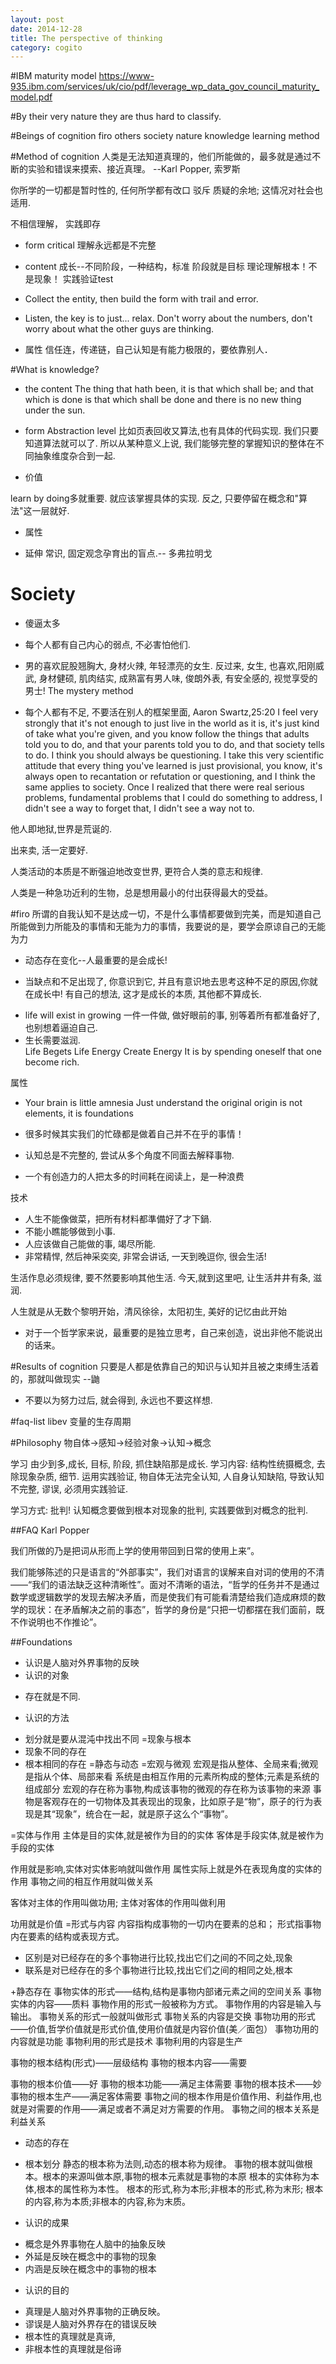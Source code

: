 ```yaml
---
layout: post
date: 2014-12-28
title: The perspective of thinking
category: cogito
---
```


#IBM maturity model
https://www-935.ibm.com/services/uk/cio/pdf/leverage_wp_data_gov_council_maturity_model.pdf

#By their very nature they are thus hard to classify.

#Beings of cognition
firo others society nature knowledge
learning method

#Method of cognition
人类是无法知道真理的，他们所能做的，最多就是通过不断的实验和错误来摸索、接近真理。 --Karl Popper, 索罗斯 

你所学的一切都是暂时性的,  任何所学都有改口 驳斥 质疑的余地; 这情况对社会也适用. 

不相信理解， 实践即存

* form
critical
理解永远都是不完整

* content
成长--不同阶段，一种结构，标准
阶段就是目标
理论理解根本！不是现象！
实践验证test
+ Collect the entity, then build the form with trail and error. 

+ Listen, the key is to just... relax. Don't worry about the numbers, don't worry about what the other guys are thinking. 
* 属性
信任连，传递链，自己认知是有能力极限的，要依靠别人． 

#What is knowledge?
* the content
The thing that hath been, it is that which shall be; and that which is done 
is that which shall be done and there is no new thing under the sun.

* form 
Abstraction level
比如页表回收又算法,也有具体的代码实现. 我们只要知道算法就可以了.
所以从某种意义上说, 我们能够完整的掌握知识的整体在不同抽象维度杂合到一起.

* 价值

 learn by doing多就重要. 就应该掌握具体的实现.
反之, 只要停留在概念和"算法"这一层就好.

* 属性
+ 延伸 
常识, 固定观念孕育出的盲点.-- 多弗拉明戈 

# Society
+ 傻逼太多
* 每个人都有自己内心的弱点, 不必害怕他们.

* 男的喜欢屁股翘胸大, 身材火辣, 年轻漂亮的女生. 反过来, 女生, 也喜欢,阳刚威武, 身材健硕, 肌肉结实, 成熟富有男人味, 俊朗外表, 有安全感的, 视觉享受的男士!
The mystery method

* 每个人都有不足, 不要活在别人的框架里面, Aaron Swartz,25:20
I feel very strongly that it's not enough to just live in 
the world as it is, it's just kind of take what you're given,
and you know follow the things that adults told you to do,
and that your parents told you to do, and that society tells to do.
I think you should always be questioning.
I take this very scientific attitude that every thing you've 
learned  is just provisional, you know, it's always open to
recantation or refutation or questioning, and I think  the same applies to
society. Once I realized that there were real serious problems,
fundamental problems that I could do something to address, 
I didn't see a way to forget that, I didn't see a way not to.

他人即地狱,世界是荒诞的.

出来卖, 活一定要好.

人类活动的本质是不断强迫地改变世界, 更符合人类的意志和规律.

人类是一种急功近利的生物，总是想用最小的付出获得最大的受益。 


#firo
所谓的自我认知不是达成一切，不是什么事情都要做到完美，而是知道自己所能做到力所能及的事情和无能为力的事情，我要说的是，要学会原谅自己的无能为力 

* 动态存在变化--人最重要的是会成长! 

* 当缺点和不足出现了, 你意识到它, 并且有意识地去思考这种不足的原因,你就在成长中! 有自己的想法, 这才是成长的本质, 其他都不算成长. 

+ life will exist in growing
一件一件做, 做好眼前的事, 别等着所有都准备好了, 也别想着逼迫自己. 
+ 生长需要滋润.  
Life Begets Life
Energy Create Energy
It is by spending oneself that one become rich. 

属性
* Your brain is little amnesia
Just understand the original
origin is not elements, it is foundations 

* 很多时候其实我们的忙碌都是做着自己并不在乎的事情！

* 认知总是不完整的, 尝试从多个角度不同面去解释事物.  

+ 一个有创造力的人把太多的时间耗在阅读上，是一种浪费 

技术
+ 人生不能像做菜，把所有材料都準備好了才下鍋.
+ 不能小瞧能够做到小事.
+ 人应该做自己能做的事, 竭尽所能.
+ 非常精悍, 然后神采奕奕, 非常会讲话, 一天到晚逗你, 很会生活! 

生活作息必须规律, 要不然要影响其他生活. 今天,就到这里吧, 让生活井井有条, 滋润.

人生就是从无数个黎明开始，清风徐徐，太阳初生, 美好的记忆由此开始

+ 对于一个哲学家来说，最重要的是独立思考，自己来创造，说出非他不能说出的话来。

#Results of cognition 
只要是人都是依靠自己的知识与认知并且被之束缚生活着的，那就叫做现实 --鼬

* 不要以为努力过后, 就会得到, 永远也不要这样想. 

#faq-list 
libev 变量的生存周期

#Philosophy
物自体->感知->经验对象->认知->概念

学习
由少到多,成长, 目标, 阶段, 抓住缺陷那是成长.
学习内容:
结构性统摄概念, 去除现象杂质, 细节. 
运用实践验证, 物自体无法完全认知, 人自身认知缺陷, 导致认知不完整, 谬误, 必须用实践验证.

学习方式:
批判! 认知概念要做到根本对现象的批判, 实践要做到对概念的批判.


##FAQ
Karl Popper

我们所做的乃是把词从形而上学的使用带回到日常的使用上来”。

我们能够陈述的只是语言的“外部事实”，我们对语言的误解来自对词的使用的不清——“我们的语法缺乏这种清晰性”。面对不清晰的语法，“哲学的任务并不是通过数学或逻辑数学的发现去解决矛盾，而是使我们有可能看清楚给我们造成麻烦的数学的现状：在矛盾解决之前的事态”，哲学的身份是“只把一切都摆在我们面前，既不作说明也不作推论”。

##Foundations
+ 认识是人脑对外界事物的反映
+ 认识的对象
* 存在就是不同.

+ 认识的方法
* 划分就是要从混沌中找出不同
=现象与根本
* 现象不同的存在
* 根本相同的存在
=静态与动态
=宏观与微观
宏观是指从整体、全局来看;微观是指从个体、局部来看
系统是由相互作用的元素所构成的整体;元素是系统的组成部分
宏观的存在称为事物,构成该事物的微观的存在称为该事物的来源
事物是客观存在的一切物体及其表现出的现象，比如原子是“物”，原子的行为表现是其“现象”，统合在一起，就是原子这么个“事物”。

=实体与作用
主体是目的实体,就是被作为目的的实体
客体是手段实体,就是被作为手段的实体

作用就是影响,实体对实体影响就叫做作用
属性实际上就是外在表现角度的实体的作用
事物之间的相互作用就叫做关系

客体对主体的作用叫做功用; 主体对客体的作用叫做利用

功用就是价值
=形式与内容
内容指构成事物的一切内在要素的总和；
形式指事物内在要素的结构或表现方式。

* 区别是对已经存在的多个事物进行比较,找出它们之间的不同之处,现象
* 联系是对已经存在的多个事物进行比较,找出它们之间的相同之处,根本

+静态存在
事物实体的形式——结构,结构是事物内部诸元素之间的空间关系
事物实体的内容——质料
事物作用的形式一般被称为方式。
事物作用的内容是输入与输出。
事物关系的形式一般就叫做形式
事物关系的内容是交换
事物功用的形式——价值,哲学价值就是形式价值,使用价值就是内容价值(美／面包）
事物功用的内容就是功能
事物利用的形式是技术
事物利用的内容是生产

事物的根本结构(形式)——层级结构
事物的根本内容——需要

事物的根本价值——好
事物的根本功能——满足主体需要
事物的根本技术——妙
事物的根本生产——满足客体需要
事物之间的根本作用是价值作用、利益作用,也就是对需要的作用——满足或者不满足对方需要的作用。
事物之间的根本关系是利益关系

+ 动态的存在


+ 根本划分
静态的根本称为法则,动态的根本称为规律。
事物的根本就叫做根本。根本的来源叫做本原,事物的根本元素就是事物的本原
根本的实体称为本体,根本的属性称为本性。
根本的形式,称为本形;非根本的形式,称为末形;
根本的内容,称为本质;非根本的内容,称为末质。

+ 认识的成果
* 概念是外界事物在人脑中的抽象反映
* 外延是反映在概念中的事物的现象
* 内涵是反映在概念中的事物的根本

+ 认识的目的
* 真理是人脑对外界事物的正确反映。
* 谬误是人脑对外界存在的错误反映
* 根本性的真理就是真谛,
* 非根本性的真理就是俗谛
 
